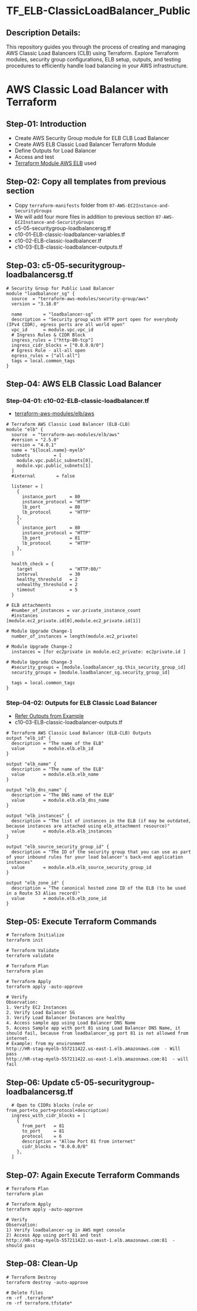 # TF_ELB-ClassicLoadBalancer_Public
## **Description Details:**

This repository guides you through the process of creating and managing AWS Classic Load Balancers (CLB) using Terraform. Explore Terraform modules, security group configurations, ELB setup, outputs, and testing procedures to efficiently handle load balancing in your AWS infrastructure.

# AWS Classic Load Balancer with Terraform

## Step-01: Introduction
- Create AWS Security Group module for ELB CLB Load Balancer
- Create AWS ELB Classic Load Balancer Terraform Module
- Define Outputs for Load Balancer
- Access and test
- [Terraform Module AWS ELB](https://registry.terraform.io/modules/terraform-aws-modules/elb/aws/latest) used

## Step-02: Copy all templates from previous section 
- Copy `terraform-manifests` folder from `07-AWS-EC2Instance-and-SecurityGroups`
- We will add four more files in addition to previous section `07-AWS-EC2Instance-and-SecurityGroups`
- c5-05-securitygroup-loadbalancersg.tf
- c10-01-ELB-classic-loadbalancer-variables.tf
- c10-02-ELB-classic-loadbalancer.tf
- c10-03-ELB-classic-loadbalancer-outputs.tf

## Step-03: c5-05-securitygroup-loadbalancersg.tf
```t
# Security Group for Public Load Balancer
module "loadbalancer_sg" {
  source  = "terraform-aws-modules/security-group/aws"
  version = "3.18.0"

  name        = "loadbalancer-sg"
  description = "Security group with HTTP port open for everybody (IPv4 CIDR), egress ports are all world open"
  vpc_id      = module.vpc.vpc_id
  # Ingress Rules & CIDR Block  
  ingress_rules = ["http-80-tcp"]
  ingress_cidr_blocks = ["0.0.0.0/0"]
  # Egress Rule - all-all open
  egress_rules = ["all-all"]
  tags = local.common_tags  
}
```

## Step-04: AWS ELB Classic Load Balancer
### Step-04-01: c10-02-ELB-classic-loadbalancer.tf
- [terraform-aws-modules/elb/aws](https://registry.terraform.io/modules/terraform-aws-modules/elb/aws/latest)
```t
# Terraform AWS Classic Load Balancer (ELB-CLB)
module "elb" {
  source  = "terraform-aws-modules/elb/aws"
  #version = "2.5.0"
  version = "4.0.1"
  name = "${local.name}-myelb"
  subnets         = [
    module.vpc.public_subnets[0],
    module.vpc.public_subnets[1]
  ]
  #internal        = false

  listener = [
    {
      instance_port     = 80
      instance_protocol = "HTTP"
      lb_port           = 80
      lb_protocol       = "HTTP"
    },
    {
      instance_port     = 80
      instance_protocol = "HTTP"
      lb_port           = 81
      lb_protocol       = "HTTP"
    },
  ]

  health_check = {
    target              = "HTTP:80/"
    interval            = 30
    healthy_threshold   = 2
    unhealthy_threshold = 2
    timeout             = 5
  }

# ELB attachments
  #number_of_instances = var.private_instance_count 
  #instances           = [module.ec2_private.id[0],module.ec2_private.id[1]]

# Module Upgrade Change-1
  number_of_instances = length(module.ec2_private)

# Module Upgrade Change-2
  instances = [for ec2private in module.ec2_private: ec2private.id ] 

# Module Upgrade Change-3
  #security_groups = [module.loadbalancer_sg.this_security_group_id]
  security_groups = [module.loadbalancer_sg.security_group_id]

  tags = local.common_tags
} 
```

### Step-04-02: Outputs for ELB Classic Load Balancer
- [Refer Outputs from Example](https://registry.terraform.io/modules/terraform-aws-modules/elb/aws/latest/examples/complete)
- c10-03-ELB-classic-loadbalancer-outputs.tf
```t
# Terraform AWS Classic Load Balancer (ELB-CLB) Outputs
output "elb_id" {
  description = "The name of the ELB"
  value       = module.elb.elb_id
}

output "elb_name" {
  description = "The name of the ELB"
  value       = module.elb.elb_name
}

output "elb_dns_name" {
  description = "The DNS name of the ELB"
  value       = module.elb.elb_dns_name
}

output "elb_instances" {
  description = "The list of instances in the ELB (if may be outdated, because instances are attached using elb_attachment resource)"
  value       = module.elb.elb_instances
}

output "elb_source_security_group_id" {
  description = "The ID of the security group that you can use as part of your inbound rules for your load balancer's back-end application instances"
  value       = module.elb.elb_source_security_group_id
}

output "elb_zone_id" {
  description = "The canonical hosted zone ID of the ELB (to be used in a Route 53 Alias record)"
  value       = module.elb.elb_zone_id
}
```

## Step-05: Execute Terraform Commands
```t
# Terraform Initialize
terraform init

# Terraform Validate
terraform validate

# Terraform Plan
terraform plan

# Terraform Apply
terraform apply -auto-approve

# Verify
Observation: 
1. Verify EC2 Instances
2. Verify Load Balancer SG
3. Verify Load Balancer Instances are healthy
4. Access sample app using Load Balancer DNS Name
5. Access Sample app with port 81 using Load Balancer DNS Name, it should fail, because from loadbalancer_sg port 81 is not allowed from internet. 
# Example: from my environment
http://HR-stag-myelb-557211422.us-east-1.elb.amazonaws.com  - Will pass
http://HR-stag-myelb-557211422.us-east-1.elb.amazonaws.com:81  - will fail
```

## Step-06: Update c5-05-securitygroup-loadbalancersg.tf 
```t
  # Open to CIDRs blocks (rule or from_port+to_port+protocol+description)
  ingress_with_cidr_blocks = [
    {
      from_port   = 81
      to_port     = 81
      protocol    = 6
      description = "Allow Port 81 from internet"
      cidr_blocks = "0.0.0.0/0"
    },
  ] 
```

## Step-07: Again Execute Terraform Commands
```t
# Terraform Plan
terraform plan

# Terraform Apply
terraform apply -auto-approve

# Verify
Observation: 
1) Verify loadbalancer-sg in AWS mgmt console
2) Access App using port 81 and test
http://HR-stag-myelb-557211422.us-east-1.elb.amazonaws.com:81  - should pass
```

## Step-08: Clean-Up
```t
# Terraform Destroy
terraform destroy -auto-approve

# Delete files
rm -rf .terraform*
rm -rf terraform.tfstate*
```


